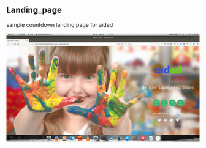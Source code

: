 ## Landing_page
sample countdown landing page for aided

![sample](https://github.com/sarthak77/Landing_page/blob/master/sample.png)
